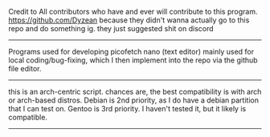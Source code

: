 Credit to
All contributors who have and ever will contribute to this program.
https://github.com/Dyzean because they didn't wanna actually go to this repo and do something ig. they just suggested shit on discord
__________________________________________________________________
Programs used for developing picofetch
nano (text editor) mainly used for local coding/bug-fixing, which I then implement into the repo via the github file editor.
___________________________________________________________________________________________________________________________
this is an arch-centric script. chances are, the best compatibility is with arch or arch-based distros.
Debian is 2nd priority, as I do have a debian partition that I can test on.
Gentoo is 3rd priority. I haven't tested it, but it likely is compatible.
__________
